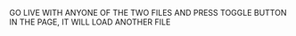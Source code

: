 GO LIVE WITH ANYONE OF THE TWO FILES AND PRESS TOGGLE BUTTON IN THE PAGE, IT WILL LOAD ANOTHER FILE 
